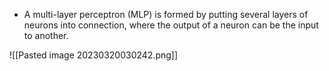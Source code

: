 - A multi-layer perceptron (MLP) is formed by putting several layers of neurons into connection, where the output of a neuron can be the input to another.

![[Pasted image 20230320030242.png]]